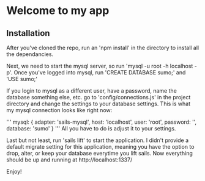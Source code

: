 # Welcome to my app

Installation
------------

After you've cloned the repo, run an 'npm install' in the directory to install all the dependancies.

Next, we need to start the mysql server, so run 'mysql -u root -h localhost -p'.  Once you've logged into mysql, run 'CREATE DATABASE sumo;' and 'USE sumo;'

If you login to mysql as a different user, have a password, name the database something else, etc. go to 'config/connections.js' in the project directory and change the settings to your database settings.  This is what my mysql connection looks like right now:

'''
mysql: {
    adapter: 'sails-mysql',
    host: 'localhost',
    user: 'root',
    password: '',
    database: 'sumo'
}
'''
All you have to do is adjust it to your settings.

Last but not least, run 'sails lift' to start the application.  I didn't provide a default migrate setting for this application, meaning you have the option to drop, alter, or keep your database everytime you lift sails.  Now everything should be up and running at http://localhost:1337/

Enjoy!
